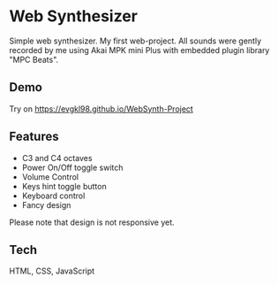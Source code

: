 # Web Synthesizer
Simple web synthesizer. My first web-project. All sounds were gently recorded by me using Akai MPK mini Plus with embedded plugin library "MPC Beats". 

## Demo
Try on https://evgkl98.github.io/WebSynth-Project

## Features
- C3 and C4 octaves
- Power On/Off toggle switch
- Volume Control
- Keys hint toggle button
- Keyboard control
- Fancy design

Please note that design is not responsive yet.

## Tech
HTML, CSS, JavaScript
